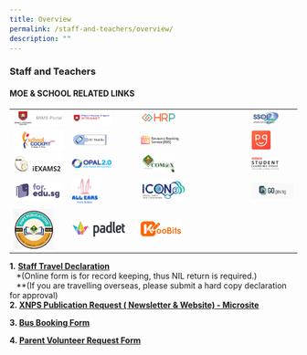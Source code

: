 ```yaml
---
title: Overview
permalink: /staff-and-teachers/overview/
description: ""
---
```

### Staff and Teachers

#### MOE & SCHOOL RELATED LINKS

|  	|  	|  	|  	|
|---	|---	|---	|---	|
| <a href="https://idp.mims.moe.gov.sg/nidp/saml2/sso"><img style="width:99%" src="/images/sat1.png"></a> 	| <a href="https://intranet.moe.gov.sg/"><img style="width:65%" src="/images/sat2.png"></a> 	|  <a href="https://www.hrp.gov.sg/hrp/#/"><img style="width:35%" src="/images/sat3.png"></a>	|  <a href="https://ssoe2.moe.edu.sg/"><img style="width:65%" src="/images/sat4.png"></a>	|
| <a href="https://schoolcockpit.moe.gov.sg/"><img style="width:99%" src="/images/sat5.png"></a> 	| <a href="https://scmobile.moe.edu.sg/login"><img style="width:60%" src="/images/sat6.png"></a> 	| <a href="https://rbs.avero-tech.com/"><img style="width:40%" src="/images/sat7.png"></a> 	| <a href="https://pg.moe.edu.sg/"><img style="width:45%" src="/images/sat8.png"></a> 	|
| <a href="https://iexams.seab.gov.sg/"><img style="width:95%" src="/images/sat9.png"></a> 	| <a href="https://opal2.moe.edu.sg/"><img style="width:65%" src="/images/sat10.png"></a>	| <a href="https://sites.google.com/moe.edu.sg/communication-channel-teachers/home?authuser=1"><img style="width:35%" src="/images/sat11.png"></a> 	| <a href="https://vle.learning.moe.edu.sg/login"><img style="width:65%" src="/images/sat12.png"></a> 	|
| <a href="https://for.edu.sg/#/"><img style="width:95%" src="/images/sat13.png"></a> 	| <a href="https://forms.moe.edu.sg/"><img style="width:45%" src="/images/sat14.png"></a> 	| <a href="https://icon.moe.edu.sg/"><img style="width:45%" src="/images/iconlink.png"></a>  	| <a href="https://forms.moe.edu.sg/"><img style="width:100%" src="/images/gogov.jpg"></a>| <br> 
|<a href="https://sites.google.com/xnps.edu.sg/xnps-publications/home?pli=1&authuser=1"><img style="width:80%" src="/images/Publication.jpeg">|<a href="https://xnpsict.padlet.org/auth/login"><img style="width:90%" src="/images/sat16.png"></a>|<a href="https://www.koobits.com/"><img style="width:40%" src="/images/sat15.png">||

**1.** **[Staff Travel Declaration](https://docs.google.com/forms/d/e/1FAIpQLSegAMpctqUCaFMDYrvicIj7dCXDshnFYIFpZr2yerelBjpZ2g/viewform)**    
   \*(Online form is for record keeping, thus NIL return is required.)    
   \*\*(If you are travelling overseas, please submit a hard copy declaration for approval)  
**2. [XNPS Publication Request ( Newsletter & Website) - Microsite](https://sites.google.com/moe.edu.sg/xnps-publications-website-news/home?authuser=2)**  
  
**3. [Bus Booking Form](https://docs.google.com/forms/d/1qYdbi7NHF5L_oGCV2K5MqR5j0ttNFn9a0O-CJLoCg1E/viewform)**  

**4. [Parent Volunteer Request Form](https://goo.gl/forms/0FMptHySCjBxd0kI3)**   
  
